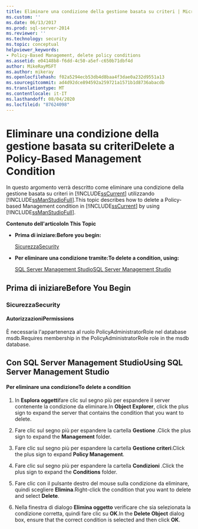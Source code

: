 ```yaml
---
title: Eliminare una condizione della gestione basata su criteri | Microsoft Docs
ms.custom: ''
ms.date: 06/13/2017
ms.prod: sql-server-2014
ms.reviewer: ''
ms.technology: security
ms.topic: conceptual
helpviewer_keywords:
- Policy-Based Management, delete policy conditions
ms.assetid: e04148b8-f6dd-4c50-a5ef-c650b71dbf4d
author: MikeRayMSFT
ms.author: mikeray
ms.openlocfilehash: f02a5294ecb53db4d8baa4f3dae0a232d9551a13
ms.sourcegitcommit: ad4d92dce894592a259721a1571b1d8736abacdb
ms.translationtype: MT
ms.contentlocale: it-IT
ms.lasthandoff: 08/04/2020
ms.locfileid: "87624098"
---
```

# <a name="delete-a-policy-based-management-condition"></a><span data-ttu-id="e452b-102">Eliminare una condizione della gestione basata su criteri</span><span class="sxs-lookup"><span data-stu-id="e452b-102">Delete a Policy-Based Management Condition</span></span>
  <span data-ttu-id="e452b-103">In questo argomento verrà descritto come eliminare una condizione della gestione basata su criteri in [!INCLUDE[ssCurrent](../../includes/sscurrent-md.md)] utilizzando [!INCLUDE[ssManStudioFull](../../includes/ssmanstudiofull-md.md)].</span><span class="sxs-lookup"><span data-stu-id="e452b-103">This topic describes how to delete a Policy-based Management condition in [!INCLUDE[ssCurrent](../../includes/sscurrent-md.md)] by using [!INCLUDE[ssManStudioFull](../../includes/ssmanstudiofull-md.md)].</span></span>  
  
 <span data-ttu-id="e452b-104">**Contenuto dell'articolo**</span><span class="sxs-lookup"><span data-stu-id="e452b-104">**In This Topic**</span></span>  
  
-   <span data-ttu-id="e452b-105">**Prima di iniziare:**</span><span class="sxs-lookup"><span data-stu-id="e452b-105">**Before you begin:**</span></span>  
  
     [<span data-ttu-id="e452b-106">Sicurezza</span><span class="sxs-lookup"><span data-stu-id="e452b-106">Security</span></span>](#Security)  
  
-   <span data-ttu-id="e452b-107">**Per eliminare una condizione tramite:**</span><span class="sxs-lookup"><span data-stu-id="e452b-107">**To delete a condition, using:**</span></span>  
  
     [<span data-ttu-id="e452b-108">SQL Server Management Studio</span><span class="sxs-lookup"><span data-stu-id="e452b-108">SQL Server Management Studio</span></span>](#SSMSProcedure)  
  
##  <a name="before-you-begin"></a><a name="BeforeYouBegin"></a> <span data-ttu-id="e452b-109">Prima di iniziare</span><span class="sxs-lookup"><span data-stu-id="e452b-109">Before You Begin</span></span>  
  
###  <a name="security"></a><a name="Security"></a> <span data-ttu-id="e452b-110">Sicurezza</span><span class="sxs-lookup"><span data-stu-id="e452b-110">Security</span></span>  
  
####  <a name="permissions"></a><a name="Permissions"></a> <span data-ttu-id="e452b-111">Autorizzazioni</span><span class="sxs-lookup"><span data-stu-id="e452b-111">Permissions</span></span>  
 <span data-ttu-id="e452b-112">È necessaria l'appartenenza al ruolo PolicyAdministratorRole nel database msdb.</span><span class="sxs-lookup"><span data-stu-id="e452b-112">Requires membership in the PolicyAdministratorRole role in the msdb database.</span></span>  
  
##  <a name="using-sql-server-management-studio"></a><a name="SSMSProcedure"></a> <span data-ttu-id="e452b-113">Con SQL Server Management Studio</span><span class="sxs-lookup"><span data-stu-id="e452b-113">Using SQL Server Management Studio</span></span>  
  
#### <a name="to-delete-a-condition"></a><span data-ttu-id="e452b-114">Per eliminare una condizione</span><span class="sxs-lookup"><span data-stu-id="e452b-114">To delete a condition</span></span>  
  
1.  <span data-ttu-id="e452b-115">In **Esplora oggetti**fare clic sul segno più per espandere il server contenente la condizione da eliminare.</span><span class="sxs-lookup"><span data-stu-id="e452b-115">In **Object Explorer**, click the plus sign to expand the server that contains the condition that you want to delete.</span></span>  
  
2.  <span data-ttu-id="e452b-116">Fare clic sul segno più per espandere la cartella **Gestione** .</span><span class="sxs-lookup"><span data-stu-id="e452b-116">Click the plus sign to expand the **Management** folder.</span></span>  
  
3.  <span data-ttu-id="e452b-117">Fare clic sul segno più per espandere la cartella **Gestione criteri**.</span><span class="sxs-lookup"><span data-stu-id="e452b-117">Click the plus sign to expand **Policy Management**.</span></span>  
  
4.  <span data-ttu-id="e452b-118">Fare clic sul segno più per espandere la cartella **Condizioni** .</span><span class="sxs-lookup"><span data-stu-id="e452b-118">Click the plus sign to expand the **Conditions** folder.</span></span>  
  
5.  <span data-ttu-id="e452b-119">Fare clic con il pulsante destro del mouse sulla condizione da eliminare, quindi scegliere **Elimina**.</span><span class="sxs-lookup"><span data-stu-id="e452b-119">Right-click the condition that you want to delete and select **Delete**.</span></span>  
  
6.  <span data-ttu-id="e452b-120">Nella finestra di dialogo **Elimina oggetto** verificare che sia selezionata la condizione corretta, quindi fare clic su **OK**.</span><span class="sxs-lookup"><span data-stu-id="e452b-120">In the **Delete Object** dialog box, ensure that the correct condition is selected and then click **OK**.</span></span>  
  
  
